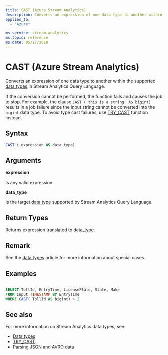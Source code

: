 ```yaml
---
title: CAST (Azure Stream Analytics)
description: Converts an expression of one data type to another within the supported types in Stream Analytics Query Language.
applies_to:
  - "Azure"

ms.service: stream-analytics
ms.topic: reference
ms.date: 05/17/2018
---
```


# CAST (Azure Stream Analytics)

Converts an expression of one data type to another within the supported [data types](data-types-azure-stream-analytics.md) in Stream Analytics Query Language.

If the conversion cannot be performed, the function fails and causes the job to stop. For example, the clause `CAST ('this is a string' AS bigint)` results in a job failure since the input string cannot be converted into the `bigint` data type. To avoid type cast failures, use [TRY_CAST](try-cast-azure-stream-analytics.md) function instead.

## Syntax

```SQL
CAST ( expression AS data_type)

```

## Arguments
 **expression**

 Is any valid expression.

 **data_type**

 Is the target [data type](data-types-azure-stream-analytics.md) supported by Stream Analytics Query Language.

## Return Types
 Returns expression translated to data_type.

## Remark

See the [data types](data-types-azure-stream-analytics.md) article for more information about special cases.
## Examples

```SQL

SELECT TollId, EntryTime, LicensePlate, State, Make
FROM Input TIMESTAMP BY EntryTime
WHERE CAST( TollId AS bigint) > 2

```

## See also
For more information on Stream Analytics data types, see:
- [Data types](data-types-azure-stream-analytics.md)
- [TRY_CAST](try-cast-azure-stream-analytics.md)
- [Parsing JSON and AVRO data](/azure/stream-analytics/stream-analytics-parsing-json)
